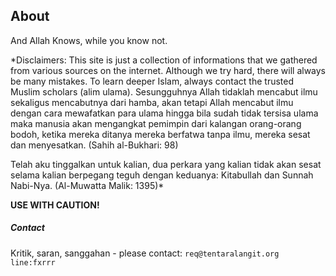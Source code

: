 ## About
And Allah Knows, while you know not.

*Disclaimers: This site is just a collection of informations that we gathered from various sources on the internet. Although we try hard, there will always be many mistakes. To learn deeper Islam, always contact the trusted Muslim scholars (alim ulama). 
Sesungguhnya Allah tidaklah mencabut ilmu sekaligus mencabutnya dari hamba, akan tetapi Allah mencabut ilmu dengan cara mewafatkan para ulama hingga bila sudah tidak tersisa ulama maka manusia akan mengangkat pemimpin dari kalangan orang-orang bodoh, ketika mereka ditanya mereka berfatwa tanpa ilmu, mereka sesat dan menyesatkan. (Sahih al-Bukhari: 98) 

Telah aku tinggalkan untuk kalian, dua perkara yang kalian tidak akan sesat selama kalian berpegang teguh dengan keduanya: Kitabullah dan Sunnah Nabi-Nya. (Al-Muwatta Malik: 1395)*

**USE WITH CAUTION!**



##### Contact

Kritik, saran, sanggahan - please contact:
`req@tentaralangit.org`
`line:fxrrr`
